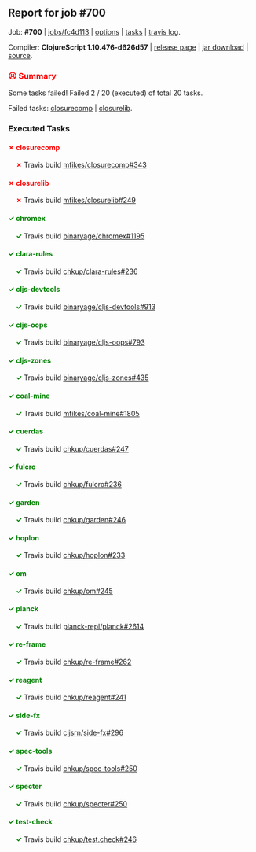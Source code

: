 ## Report for job #700

Job: **#700** | [jobs/fc4d113](https://github.com/cljs-oss/canary/commit/fc4d113af9664f10ea1dce3bb5ee47e7f395e768) | [options](options.edn) | [tasks](tasks.edn) | [travis log](https://travis-ci.org/cljs-oss/canary/builds/462098787).

Compiler: **ClojureScript 1.10.476-d626d57** | [release page](https://github.com/cljs-oss/canary/releases/tag/r1.10.476-d626d57) | [jar download](https://github.com/cljs-oss/canary/releases/download/r1.10.476-d626d57/clojurescript-1.10.476-d626d57.jar) | [source](https://github.com/clojure/clojurescript/commit/d626d572b03b0c072fbc7284de5a2a052b6d379d).

### <b style='color:red'>☹ Summary</b>

Some tasks failed! Failed 2 / 20 (executed) of total 20 tasks.

Failed tasks: [closurecomp](#-closurecomp) | [closurelib](#-closurelib).

### Executed Tasks

#### <b style='color:red'>&#x2717; closurecomp</b>
&nbsp;&nbsp;&nbsp;&nbsp;<b style='color:red'>&#x2717;</b> Travis build [mfikes/closurecomp#343](https://travis-ci.org/mfikes/closurecomp/builds/462099297)<br>

#### <b style='color:red'>&#x2717; closurelib</b>
&nbsp;&nbsp;&nbsp;&nbsp;<b style='color:red'>&#x2717;</b> Travis build [mfikes/closurelib#249](https://travis-ci.org/mfikes/closurelib/builds/462099301)<br>

#### <b style='color:green'>&#x2713; chromex</b>
&nbsp;&nbsp;&nbsp;&nbsp;<b style='color:green'>&#x2713;</b> Travis build [binaryage/chromex#1195](https://travis-ci.org/binaryage/chromex/builds/462099287)<br>

#### <b style='color:green'>&#x2713; clara-rules</b>
&nbsp;&nbsp;&nbsp;&nbsp;<b style='color:green'>&#x2713;</b> Travis build [chkup/clara-rules#236](https://travis-ci.org/chkup/clara-rules/builds/462099289)<br>

#### <b style='color:green'>&#x2713; cljs-devtools</b>
&nbsp;&nbsp;&nbsp;&nbsp;<b style='color:green'>&#x2713;</b> Travis build [binaryage/cljs-devtools#913](https://travis-ci.org/binaryage/cljs-devtools/builds/462099291)<br>

#### <b style='color:green'>&#x2713; cljs-oops</b>
&nbsp;&nbsp;&nbsp;&nbsp;<b style='color:green'>&#x2713;</b> Travis build [binaryage/cljs-oops#793](https://travis-ci.org/binaryage/cljs-oops/builds/462099293)<br>

#### <b style='color:green'>&#x2713; cljs-zones</b>
&nbsp;&nbsp;&nbsp;&nbsp;<b style='color:green'>&#x2713;</b> Travis build [binaryage/cljs-zones#435](https://travis-ci.org/binaryage/cljs-zones/builds/462099295)<br>

#### <b style='color:green'>&#x2713; coal-mine</b>
&nbsp;&nbsp;&nbsp;&nbsp;<b style='color:green'>&#x2713;</b> Travis build [mfikes/coal-mine#1805](https://travis-ci.org/mfikes/coal-mine/builds/462099305)<br>

#### <b style='color:green'>&#x2713; cuerdas</b>
&nbsp;&nbsp;&nbsp;&nbsp;<b style='color:green'>&#x2713;</b> Travis build [chkup/cuerdas#247](https://travis-ci.org/chkup/cuerdas/builds/462099319)<br>

#### <b style='color:green'>&#x2713; fulcro</b>
&nbsp;&nbsp;&nbsp;&nbsp;<b style='color:green'>&#x2713;</b> Travis build [chkup/fulcro#236](https://travis-ci.org/chkup/fulcro/builds/462099321)<br>

#### <b style='color:green'>&#x2713; garden</b>
&nbsp;&nbsp;&nbsp;&nbsp;<b style='color:green'>&#x2713;</b> Travis build [chkup/garden#246](https://travis-ci.org/chkup/garden/builds/462099323)<br>

#### <b style='color:green'>&#x2713; hoplon</b>
&nbsp;&nbsp;&nbsp;&nbsp;<b style='color:green'>&#x2713;</b> Travis build [chkup/hoplon#233](https://travis-ci.org/chkup/hoplon/builds/462099325)<br>

#### <b style='color:green'>&#x2713; om</b>
&nbsp;&nbsp;&nbsp;&nbsp;<b style='color:green'>&#x2713;</b> Travis build [chkup/om#245](https://travis-ci.org/chkup/om/builds/462099331)<br>

#### <b style='color:green'>&#x2713; planck</b>
&nbsp;&nbsp;&nbsp;&nbsp;<b style='color:green'>&#x2713;</b> Travis build [planck-repl/planck#2614](https://travis-ci.org/planck-repl/planck/builds/462099371)<br>

#### <b style='color:green'>&#x2713; re-frame</b>
&nbsp;&nbsp;&nbsp;&nbsp;<b style='color:green'>&#x2713;</b> Travis build [chkup/re-frame#262](https://travis-ci.org/chkup/re-frame/builds/462099333)<br>

#### <b style='color:green'>&#x2713; reagent</b>
&nbsp;&nbsp;&nbsp;&nbsp;<b style='color:green'>&#x2713;</b> Travis build [chkup/reagent#241](https://travis-ci.org/chkup/reagent/builds/462099363)<br>

#### <b style='color:green'>&#x2713; side-fx</b>
&nbsp;&nbsp;&nbsp;&nbsp;<b style='color:green'>&#x2713;</b> Travis build [cljsrn/side-fx#296](https://travis-ci.org/cljsrn/side-fx/builds/462099337)<br>

#### <b style='color:green'>&#x2713; spec-tools</b>
&nbsp;&nbsp;&nbsp;&nbsp;<b style='color:green'>&#x2713;</b> Travis build [chkup/spec-tools#250](https://travis-ci.org/chkup/spec-tools/builds/462099347)<br>

#### <b style='color:green'>&#x2713; specter</b>
&nbsp;&nbsp;&nbsp;&nbsp;<b style='color:green'>&#x2713;</b> Travis build [chkup/specter#250](https://travis-ci.org/chkup/specter/builds/462099361)<br>

#### <b style='color:green'>&#x2713; test-check</b>
&nbsp;&nbsp;&nbsp;&nbsp;<b style='color:green'>&#x2713;</b> Travis build [chkup/test.check#246](https://travis-ci.org/chkup/test.check/builds/462099373)<br>